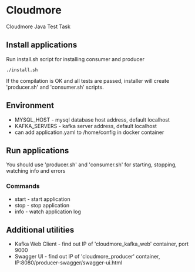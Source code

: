 # Cloudmore
Cloudmore Java Test Task

## Install applications

Run install.sh script for installing consumer and producer
```
./install.sh
```
If the compilation is OK and all tests are passed, installer will create 'producer.sh' and 'consumer.sh' scripts.

## Environment
- MYSQL_HOST - mysql database host address, default localhost
- KAFKA_SERVERS - kafka server address, default localhost
- can add application.yaml to /home/config in docker container

## Run applications
You should use 'producer.sh' and 'consumer.sh' for starting, stopping, watching info and errors
### Commands
- start - start application
- stop - stop application
- info - watch application log

## Additional utilities
- Kafka Web Client - find out IP of 'cloudmore_kafka_web' container, port 9000
- Swagger UI - find out IP of 'cloudmore_producer' container, IP:8080/producer-swagger/swagger-ui.html